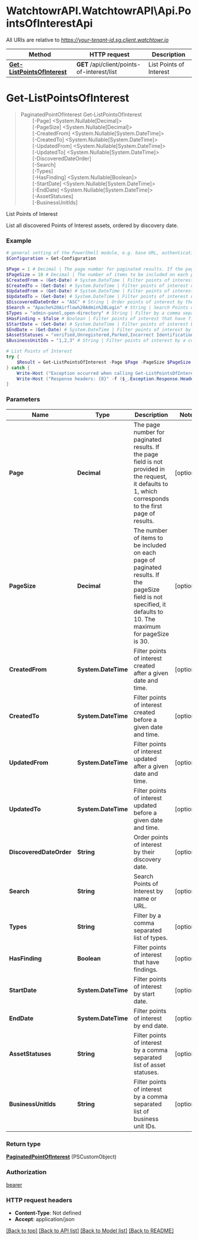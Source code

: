 # WatchtowrAPI.WatchtowrAPI\Api.PointsOfInterestApi

All URIs are relative to *https://your-tenant-id.sg.client.watchtowr.io*

Method | HTTP request | Description
------------- | ------------- | -------------
[**Get-ListPointsOfInterest**](PointsOfInterestApi.md#Get-ListPointsOfInterest) | **GET** /api/client/points-of-interest/list | List Points of Interest


<a id="Get-ListPointsOfInterest"></a>
# **Get-ListPointsOfInterest**
> PaginatedPointOfInterest Get-ListPointsOfInterest<br>
> &nbsp;&nbsp;&nbsp;&nbsp;&nbsp;&nbsp;&nbsp;&nbsp;[-Page] <System.Nullable[Decimal]><br>
> &nbsp;&nbsp;&nbsp;&nbsp;&nbsp;&nbsp;&nbsp;&nbsp;[-PageSize] <System.Nullable[Decimal]><br>
> &nbsp;&nbsp;&nbsp;&nbsp;&nbsp;&nbsp;&nbsp;&nbsp;[-CreatedFrom] <System.Nullable[System.DateTime]><br>
> &nbsp;&nbsp;&nbsp;&nbsp;&nbsp;&nbsp;&nbsp;&nbsp;[-CreatedTo] <System.Nullable[System.DateTime]><br>
> &nbsp;&nbsp;&nbsp;&nbsp;&nbsp;&nbsp;&nbsp;&nbsp;[-UpdatedFrom] <System.Nullable[System.DateTime]><br>
> &nbsp;&nbsp;&nbsp;&nbsp;&nbsp;&nbsp;&nbsp;&nbsp;[-UpdatedTo] <System.Nullable[System.DateTime]><br>
> &nbsp;&nbsp;&nbsp;&nbsp;&nbsp;&nbsp;&nbsp;&nbsp;[-DiscoveredDateOrder] <String><br>
> &nbsp;&nbsp;&nbsp;&nbsp;&nbsp;&nbsp;&nbsp;&nbsp;[-Search] <String><br>
> &nbsp;&nbsp;&nbsp;&nbsp;&nbsp;&nbsp;&nbsp;&nbsp;[-Types] <String><br>
> &nbsp;&nbsp;&nbsp;&nbsp;&nbsp;&nbsp;&nbsp;&nbsp;[-HasFinding] <System.Nullable[Boolean]><br>
> &nbsp;&nbsp;&nbsp;&nbsp;&nbsp;&nbsp;&nbsp;&nbsp;[-StartDate] <System.Nullable[System.DateTime]><br>
> &nbsp;&nbsp;&nbsp;&nbsp;&nbsp;&nbsp;&nbsp;&nbsp;[-EndDate] <System.Nullable[System.DateTime]><br>
> &nbsp;&nbsp;&nbsp;&nbsp;&nbsp;&nbsp;&nbsp;&nbsp;[-AssetStatuses] <String><br>
> &nbsp;&nbsp;&nbsp;&nbsp;&nbsp;&nbsp;&nbsp;&nbsp;[-BusinessUnitIds] <String><br>

List Points of Interest

List all discovered Points of Interest assets, ordered by discovery date.

### Example
```powershell
# general setting of the PowerShell module, e.g. base URL, authentication, etc
$Configuration = Get-Configuration

$Page = 1 # Decimal | The page number for paginated results. If the page field is not provided in the request, it defaults to 1, which corresponds to the first page of results. (optional)
$PageSize = 10 # Decimal | The number of items to be included on each page of paginated results. If the pageSize field is not specified, it defaults to 10. The maximum for pageSize is 30. (optional)
$CreatedFrom = (Get-Date) # System.DateTime | Filter points of interest created after a given date and time. (optional)
$CreatedTo = (Get-Date) # System.DateTime | Filter points of interest created before a given date and time. (optional)
$UpdatedFrom = (Get-Date) # System.DateTime | Filter points of interest updated after a given date and time. (optional)
$UpdatedTo = (Get-Date) # System.DateTime | Filter points of interest updated before a given date and time. (optional)
$DiscoveredDateOrder = "ASC" # String | Order points of interest by their discovery date. (optional)
$Search = "Apache%20Airflow%20Admin%20Login" # String | Search Points of Interest by name or URL. (optional)
$Types = "admin-panel,open-directory" # String | Filter by a comma separated list of types. (optional)
$HasFinding = $false # Boolean | Filter points of interest that have findings. (optional)
$StartDate = (Get-Date) # System.DateTime | Filter points of interest by start date. (optional)
$EndDate = (Get-Date) # System.DateTime | Filter points of interest by end date. (optional)
$AssetStatuses = "verified,Unregistered,Parked,Incorrect Identification,pending,VerifiedOutOfScope,VerifiedReducedAttack,Tracked,CDN,Hanging Cloud IP,VerifiedHoneypot,Third Party" # String | Filter points of interest by a comma separated list of asset statuses. (optional)
$BusinessUnitIds = "1,2,3" # String | Filter points of interest by a comma separated list of business unit IDs. (optional)

# List Points of Interest
try {
    $Result = Get-ListPointsOfInterest -Page $Page -PageSize $PageSize -CreatedFrom $CreatedFrom -CreatedTo $CreatedTo -UpdatedFrom $UpdatedFrom -UpdatedTo $UpdatedTo -DiscoveredDateOrder $DiscoveredDateOrder -Search $Search -Types $Types -HasFinding $HasFinding -StartDate $StartDate -EndDate $EndDate -AssetStatuses $AssetStatuses -BusinessUnitIds $BusinessUnitIds
} catch {
    Write-Host ("Exception occurred when calling Get-ListPointsOfInterest: {0}" -f ($_.ErrorDetails | ConvertFrom-Json))
    Write-Host ("Response headers: {0}" -f ($_.Exception.Response.Headers | ConvertTo-Json))
}
```

### Parameters

Name | Type | Description  | Notes
------------- | ------------- | ------------- | -------------
 **Page** | **Decimal**| The page number for paginated results. If the page field is not provided in the request, it defaults to 1, which corresponds to the first page of results. | [optional] 
 **PageSize** | **Decimal**| The number of items to be included on each page of paginated results. If the pageSize field is not specified, it defaults to 10. The maximum for pageSize is 30. | [optional] 
 **CreatedFrom** | **System.DateTime**| Filter points of interest created after a given date and time. | [optional] 
 **CreatedTo** | **System.DateTime**| Filter points of interest created before a given date and time. | [optional] 
 **UpdatedFrom** | **System.DateTime**| Filter points of interest updated after a given date and time. | [optional] 
 **UpdatedTo** | **System.DateTime**| Filter points of interest updated before a given date and time. | [optional] 
 **DiscoveredDateOrder** | **String**| Order points of interest by their discovery date. | [optional] 
 **Search** | **String**| Search Points of Interest by name or URL. | [optional] 
 **Types** | **String**| Filter by a comma separated list of types. | [optional] 
 **HasFinding** | **Boolean**| Filter points of interest that have findings. | [optional] 
 **StartDate** | **System.DateTime**| Filter points of interest by start date. | [optional] 
 **EndDate** | **System.DateTime**| Filter points of interest by end date. | [optional] 
 **AssetStatuses** | **String**| Filter points of interest by a comma separated list of asset statuses. | [optional] 
 **BusinessUnitIds** | **String**| Filter points of interest by a comma separated list of business unit IDs. | [optional] 

### Return type

[**PaginatedPointOfInterest**](PaginatedPointOfInterest.md) (PSCustomObject)

### Authorization

[bearer](../README.md#bearer)

### HTTP request headers

 - **Content-Type**: Not defined
 - **Accept**: application/json

[[Back to top]](#) [[Back to API list]](../README.md#documentation-for-api-endpoints) [[Back to Model list]](../README.md#documentation-for-models) [[Back to README]](../README.md)

